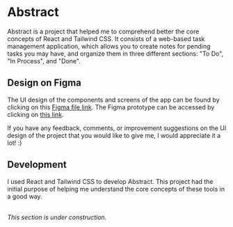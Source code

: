 # Abstract

Abstract is a project that helped me to comprehend better the core concepts of React and Tailwind CSS. It consists of a web-based task management application, which allows you to create notes for pending tasks you may have, and organize them in three different sections: "To Do", "In Process", and "Done".

## Design on Figma
The UI design of the components and screens of the app can be found by clicking on this [Figma file link](https://www.figma.com/design/viqjM8d3XgNTjCm2jhahp1/Abstract?node-id=0-1&t=zna5Ehyq94rYkODB-1). The Figma prototype can be accessed by clicking on [this link](https://www.figma.com/proto/viqjM8d3XgNTjCm2jhahp1/Abstract?node-id=1-2&t=tDUsAGCnzeY2FSH1-1&scaling=min-zoom&content-scaling=fixed&page-id=0%3A1&starting-point-node-id=57%3A185).

If you have any feedback, comments, or improvement suggestions on the UI design of the project that you would like to give me, I would appreciate it a lot! :)

## Development
I used React and Tailwind CSS to develop Abstract. This project had the initial purpose of helping me understand the core concepts of these tools in a good way.

<br/>_This section is under construction._
